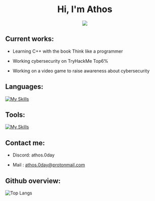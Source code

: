 <h1 align="center">Hi, I'm Athos</h1>
<!--  -->
<p align="center">
  <a href="https://github.com/DenverCoder1/readme-typing-svg"><img src="https://readme-typing-svg.herokuapp.com?font=Time+New+Roman&color=00FF00&size=25&center=true&vCenter=true&width=600&height=100&lines=Computer+science+engineer+student;Cybersecurity+enthusiast;Online+privacy+advocate"></a>
</p>

 ## Current works:

- Learning C++ with the book Think like a programmer

- Working cybersecurity on TryHackMe Top6%

- Working on a video game to raise awareness about cybersecurity
  
 ## Languages:

[![My Skills](https://skillicons.dev/icons?i=js,cpp,c,py,ocaml,mysql)](https://skillicons.dev)

## Tools:

[![My Skills](https://skillicons.dev/icons?i=vscode,powershell,obsidian,kali,github,bash,apple,vim)](https://skillicons.dev)


 ## Contact me:

 - Discord: athos.0day

 - Mail : athos.0day@protonmail.com

 ## Github overview:
 
![Top Langs](https://github-readme-stats.vercel.app/api/top-langs/?username=Athos-0day&layout=compact)
